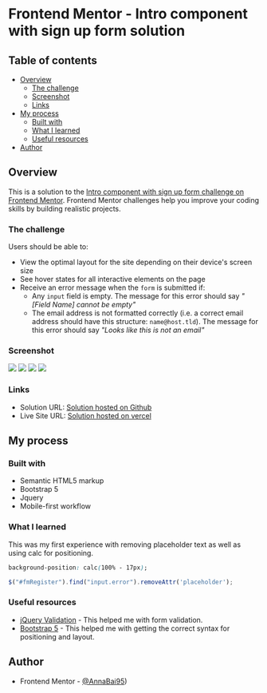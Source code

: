 # Frontend Mentor - Intro component with sign up form solution

## Table of contents

- [Overview](#overview)
  - [The challenge](#the-challenge)
  - [Screenshot](#screenshot)
  - [Links](#links)
- [My process](#my-process)
  - [Built with](#built-with)
  - [What I learned](#what-i-learned)
  - [Useful resources](#useful-resources)
- [Author](#author)

## Overview
This is a solution to the [Intro component with sign up form challenge on Frontend Mentor](https://www.frontendmentor.io/challenges/intro-component-with-signup-form-5cf91bd49edda32581d28fd1). Frontend Mentor challenges help you improve your coding skills by building realistic projects. 

### The challenge

Users should be able to:

- View the optimal layout for the site depending on their device's screen size
- See hover states for all interactive elements on the page
- Receive an error message when the `form` is submitted if:
  - Any `input` field is empty. The message for this error should say *"[Field Name] cannot be empty"*
  - The email address is not formatted correctly (i.e. a correct email address should have this structure: `name@host.tld`). The message for this error should say *"Looks like this is not an email"*

### Screenshot

![](./images/1.png)
![](./images/2.png)
![](./images/3.png)
![](./images/4.png)

### Links

- Solution URL: [Solution hosted on Github](https://github.com/AnnaBai95/Intro-with-sign-up)
- Live Site URL: [Solution hosted on vercel](https://intro-with-sign-up-five.vercel.app/)

## My process

### Built with

- Semantic HTML5 markup
- Bootstrap 5
- Jquery
- Mobile-first workflow


### What I learned

This was my first experience with removing placeholder text as well as using calc for positioning.


```css
background-position: calc(100% - 17px);
```
```js
$("#fmRegister").find("input.error").removeAttr('placeholder');
```

### Useful resources

- [jQuery Validation](https://jqueryvalidation.org/) - This helped me with form validation. 
- [Bootstrap 5](https://getbootstrap.com/) - This helped me with getting the correct syntax for positioning and layout.


## Author

- Frontend Mentor - [@AnnaBai95](https://www.frontendmentor.io/profile/AnnaBai95))
